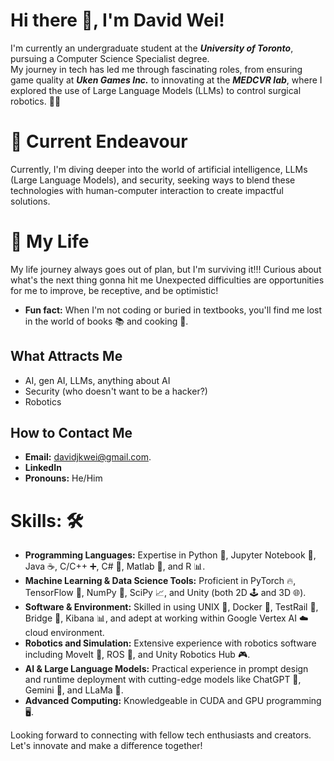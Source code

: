 # Hi there 👋, I'm David Wei!

<!--
**david-wei-01001/david-wei-01001** is a ✨ _special_ ✨ repository because its `README.md` (this file) appears on your GitHub profile.
-->

I'm currently an undergraduate student at the ***University of Toronto***, pursuing a Computer Science Specialist degree.\
My journey in tech has led me through fascinating roles, from ensuring game quality at ***Uken Games Inc.*** to innovating at the ***MEDCVR lab***, where I explored the use of Large Language Models (LLMs) to control surgical robotics. 🤖✨

# 🔭 Current Endeavour
Currently, I'm diving deeper into the world of artificial intelligence, LLMs (Large Language Models), and security, seeking ways to blend these technologies with human-computer interaction to create impactful solutions.


# 🌱 My Life
My life journey always goes out of plan, but I'm surviving it!!!
Curious about what's the next thing gonna hit me
Unexpected difficulties are opportunities for me to improve, be receptive, and be optimistic!
- **Fun fact:** When I'm not coding or buried in textbooks, you'll find me lost in the world of books 📚 and cooking 🍳.

## What Attracts Me
- AI, gen AI, LLMs, anything about AI
- Security (who doesn't want to be a hacker?)
- Robotics
  
## How to Contact Me ##
- **Email:** davidjkwei@gmail.com.
- **LinkedIn**
- **Pronouns:** He/Him


# Skills: 🛠️
- **Programming Languages:** Expertise in Python 🐍, Jupyter Notebook 📓, Java ☕, C/C++ ➕, C# 🔷, Matlab 🔢, and R 📊.
- **Machine Learning & Data Science Tools:** Proficient in PyTorch 🔥, TensorFlow 🧠, NumPy 🔢, SciPy 📈, and Unity (both 2D 🕹️ and 3D 🌐).
- **Software & Environment:** Skilled in using UNIX 🐧, Docker 🐳, TestRail 🚄, Bridge 🌉, Kibana 📊, and adept at working within Google Vertex AI ☁️ cloud environment.
- **Robotics and Simulation:** Extensive experience with robotics software including MoveIt 🤖, ROS 🌹, and Unity Robotics Hub 🎮.
- **AI & Large Language Models:** Practical experience in prompt design and runtime deployment with cutting-edge models like ChatGPT 💬, Gemini 🌟, and LLaMa 🦙.
- **Advanced Computing:** Knowledgeable in CUDA and GPU programming 🖥️.

Looking forward to connecting with fellow tech enthusiasts and creators. Let's innovate and make a difference together!


